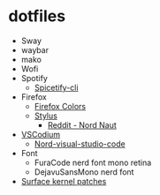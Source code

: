 # dotfiles
* Sway
* waybar
* mako
* Wofi
* Spotify
  * [Spicetify-cli](https://github.com/khanhas/spicetify-cli)
* Firefox
  * [Firefox Colors](https://color.firefox.com/?theme=XQAAAALmAAAAAAAAAABBqYhm849SCiazH1KEGccwS-xNVAVO9uwwLEbknM2gAdPX262Lv2kd_VnxTRK7duNX0R-h3ODGglzrIzYStlto397HFpfdDwANc_aT3AsEPFgXC_t-Zp4uD2IDPlBb5SMMisCEWHpyHPnUwKQKv5ublmgttcSfcNWy3_7OAHC4A20JTT0kIvFoL7VKccIQEzDuOUzM7x7W5pjHb__XchAA)
  * [Stylus](https://github.com/openstyles/stylus)
    * [Reddit - Nord Naut](https://userstyles.org/styles/142227/reddit-naut-nord)
* [VSCodium](https://github.com/VSCodium/vscodium)
  * [Nord-visual-studio-code](https://github.com/arcticicestudio/nord-visual-studio-code)
* Font
  * FuraCode nerd font mono retina
  * DejavuSansMono nerd font
* [Surface kernel patches](https://github.com/dmhacker/arch-linux-surface)
